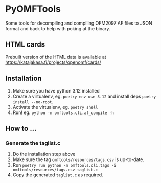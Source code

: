 # PyOMFTools

Some tools for decompiling and compiling OFM2097 AF files to JSON format
and back to help with poking at the binary.

## HTML cards

Prebuilt version of the HTML data is available at 
https://katajakasa.fi/projects/openomf/cards/

## Installation

1. Make sure you have python 3.12 installed
2. Create a virtualenv, eg. `poetry env use 3.12` and install deps `poetry install --no-root`.
3. Activate the virtualenv, eg. `poetry shell`
4. Run! eg. `python -m omftools.cli.af_compile -h`

## How to ...

### Generate the taglist.c

1. Do the installation step above
2. Make sure the tag `omftools/resources/tags.csv` is up-to-date.
3. Run `poetry run python -m omftools.cli.tags -i omftools/resources/tags.csv taglist.c`
4. Copy the generated `taglist.c` as required.